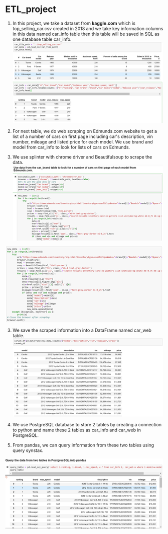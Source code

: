 # ETL_project
1. In this project, we take a dataset from **kaggle.com** which is top_selling_car.csv created in 2018 and we take key information columns in this data named car_info table then this table will be saved in SQL as one database table car_info.
![](Images/car_info.png)

2. For next table, we do web scraping on Edmunds.com website to get a list of a number of cars on first page including car's description, vin number, mileage and listed price for each model. We use brand and model from car_info to look for lists of cars on Edmunds.

3. We use splinter with chrome driver and Beautifulsoup to scrape the data.
![](Images/Splinter.png)

![](Images/soup.png) 

3. We save the scraped information into a DataFrame named car_web table.
![](Images/car_web.png)

4. We use PostgreSQL database to store 2 tables by creating a connection to python and name these 2 tables as car_info and car_web in PostgreSQL.

5. From pandas, we can query information from these two tables using query synstax.

![](Images/query.png)

